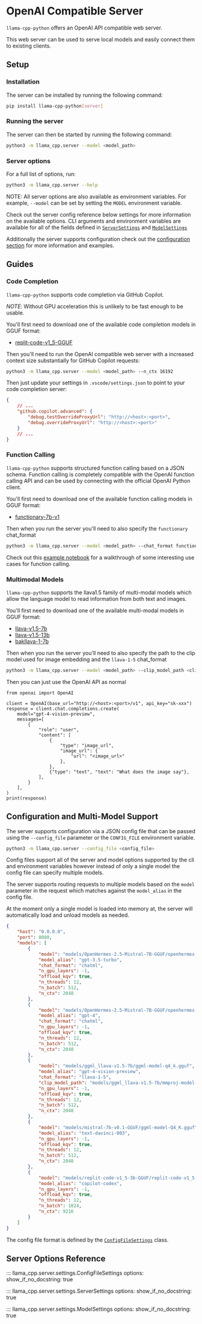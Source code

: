 # OpenAI Compatible Server

`llama-cpp-python` offers an OpenAI API compatible web server.

This web server can be used to serve local models and easily connect them to existing clients.

## Setup

### Installation

The server can be installed by running the following command:

```bash
pip install llama-cpp-python[server]
```

### Running the server

The server can then be started by running the following command:

```bash
python3 -m llama_cpp.server --model <model_path>
```

### Server options

For a full list of options, run:

```bash
python3 -m llama_cpp.server --help
```

NOTE: All server options are also available as environment variables. For example, `--model` can be set by setting the `MODEL` environment variable.

Check out the server config reference below settings for more information on the available options.
CLI arguments and environment variables are available for all of the fields defined in [`ServerSettings`](#llama_cpp.server.settings.ServerSettings) and [`ModelSettings`](#llama_cpp.server.settings.ModelSettings) 

Additionally the server supports configuration check out the [configuration section](#configuration-and-multi-model-support) for more information and examples.


## Guides

### Code Completion

`llama-cpp-python` supports code completion via GitHub Copilot.

*NOTE*: Without GPU acceleration this is unlikely to be fast enough to be usable.

You'll first need to download one of the available code completion models in GGUF format:

- [replit-code-v1_5-GGUF](https://huggingface.co/abetlen/replit-code-v1_5-3b-GGUF)

Then you'll need to run the OpenAI compatible web server with a increased context size substantially for GitHub Copilot requests:

```bash
python3 -m llama_cpp.server --model <model_path> --n_ctx 16192
```

Then just update your settings in `.vscode/settings.json` to point to your code completion server:

```json
{
    // ...
    "github.copilot.advanced": {
        "debug.testOverrideProxyUrl": "http://<host>:<port>",
        "debug.overrideProxyUrl": "http://<host>:<port>"
    }
    // ...
}
```

### Function Calling

`llama-cpp-python` supports structured function calling based on a JSON schema.
Function calling is completely compatible with the OpenAI function calling API and can be used by connecting with the official OpenAI Python client.

You'll first need to download one of the available function calling models in GGUF format:

- [functionary-7b-v1](https://huggingface.co/abetlen/functionary-7b-v1-GGUF)

Then when you run the server you'll need to also specify the `functionary` chat_format

```bash
python3 -m llama_cpp.server --model <model_path> --chat_format functionary
```

Check out this [example notebook](https://github.com/abetlen/llama-cpp-python/blob/main/examples/notebooks/Functions.ipynb) for a walkthrough of some interesting use cases for function calling.

### Multimodal Models

`llama-cpp-python` supports the llava1.5 family of multi-modal models which allow the language model to
read information from both text and images.

You'll first need to download one of the available multi-modal models in GGUF format:

- [llava-v1.5-7b](https://huggingface.co/mys/ggml_llava-v1.5-7b)
- [llava-v1.5-13b](https://huggingface.co/mys/ggml_llava-v1.5-13b)
- [bakllava-1-7b](https://huggingface.co/mys/ggml_bakllava-1)

Then when you run the server you'll need to also specify the path to the clip model used for image embedding and the `llava-1-5` chat_format

```bash
python3 -m llama_cpp.server --model <model_path> --clip_model_path <clip_model_path> --chat_format llava-1-5
```

Then you can just use the OpenAI API as normal

```python3
from openai import OpenAI

client = OpenAI(base_url="http://<host>:<port>/v1", api_key="sk-xxx")
response = client.chat.completions.create(
    model="gpt-4-vision-preview",
    messages=[
        {
            "role": "user",
            "content": [
                {
                    "type": "image_url",
                    "image_url": {
                        "url": "<image_url>"
                    },
                },
                {"type": "text", "text": "What does the image say"},
            ],
        }
    ],
)
print(response)
```

## Configuration and Multi-Model Support

The server supports configuration via a JSON config file that can be passed using the `--config_file` parameter or the `CONFIG_FILE` environment variable.

```bash
python3 -m llama_cpp.server --config_file <config_file>
```

Config files support all of the server and model options supported by the cli and environment variables however instead of only a single model the config file can specify multiple models.

The server supports routing requests to multiple models based on the `model` parameter in the request which matches against the `model_alias` in the config file.

At the moment only a single model is loaded into memory at, the server will automatically load and unload models as needed.

```json
{
    "host": "0.0.0.0",
    "port": 8080,
    "models": [
        {
            "model": "models/OpenHermes-2.5-Mistral-7B-GGUF/openhermes-2.5-mistral-7b.Q4_K_M.gguf",
            "model_alias": "gpt-3.5-turbo",
            "chat_format": "chatml",
            "n_gpu_layers": -1,
            "offload_kqv": true,
            "n_threads": 12,
            "n_batch": 512,
            "n_ctx": 2048
        },
        {
            "model": "models/OpenHermes-2.5-Mistral-7B-GGUF/openhermes-2.5-mistral-7b.Q4_K_M.gguf",
            "model_alias": "gpt-4",
            "chat_format": "chatml",
            "n_gpu_layers": -1,
            "offload_kqv": true,
            "n_threads": 12,
            "n_batch": 512,
            "n_ctx": 2048
        },
        {
            "model": "models/ggml_llava-v1.5-7b/ggml-model-q4_k.gguf",
            "model_alias": "gpt-4-vision-preview",
            "chat_format": "llava-1-5",
            "clip_model_path": "models/ggml_llava-v1.5-7b/mmproj-model-f16.gguf",
            "n_gpu_layers": -1,
            "offload_kqv": true,
            "n_threads": 12,
            "n_batch": 512,
            "n_ctx": 2048
        },
        {
            "model": "models/mistral-7b-v0.1-GGUF/ggml-model-Q4_K.gguf",
            "model_alias": "text-davinci-003",
            "n_gpu_layers": -1,
            "offload_kqv": true,
            "n_threads": 12,
            "n_batch": 512,
            "n_ctx": 2048
        },
        {
            "model": "models/replit-code-v1_5-3b-GGUF/replit-code-v1_5-3b.Q4_0.gguf",
            "model_alias": "copilot-codex",
            "n_gpu_layers": -1,
            "offload_kqv": true,
            "n_threads": 12,
            "n_batch": 1024,
            "n_ctx": 9216
        }
    ]
}
```

The config file format is defined by the [`ConfigFileSettings`](#llama_cpp.server.settings.ConfigFileSettings) class.

## Server Options Reference

::: llama_cpp.server.settings.ConfigFileSettings
    options:
        show_if_no_docstring: true

::: llama_cpp.server.settings.ServerSettings
    options:
        show_if_no_docstring: true

::: llama_cpp.server.settings.ModelSettings
    options:
        show_if_no_docstring: true
